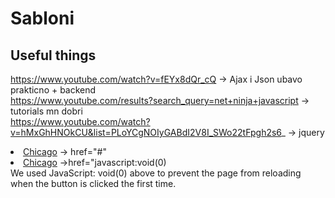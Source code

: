 # Sabloni

<h2>Useful things</h2>

https://www.youtube.com/watch?v=fEYx8dQr_cQ -> Ajax i Json ubavo prakticno + backend <br>
https://www.youtube.com/results?search_query=net+ninja+javascript -> tutorials mn dobri<br>
https://www.youtube.com/watch?v=hMxGhHNOkCU&list=PLoYCgNOIyGABdI2V8I_SWo22tFpgh2s6_ -> jquery <br>

<li><a href="#">Chicago</a> -> href="#" </li> 
<li><a href="javascript:void(0)">Chicago</a> ->href="javascript:void(0) </li> 
We used JavaScript: void(0) above to prevent the page from reloading when the button is clicked the first time.<br>


